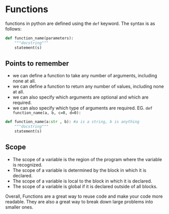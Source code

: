 # Functions
functions in python are defined using the `def` keyword. The syntax is as follows:
```python
def function_name(parameters):
    """docstring"""
    statement(s)
```

## Points to remember
* we can define a function to take any number of arguments, including none at all.
* we can define a function to return any number of values, including none at all.
* we can also specify which arguments are optional and which are required.
* we can also specify which type of arguments are required.
EG. `def function_name(a, b, c=0, d=0):`
```python
def function_name(a:str , b): #a is a string, b is anything
    """docstring"""
    statement(s)
```

## Scope
* The scope of a variable is the region of the program where the variable is recognized.
* The scope of a variable is determined by the block in which it is declared.
* The scope of a variable is local to the block in which it is declared.
* The scope of a variable is global if it is declared outside of all blocks.

Overall, Functions are a great way to reuse code and make your code more readable. They are also a great way to break down large problems into smaller ones.